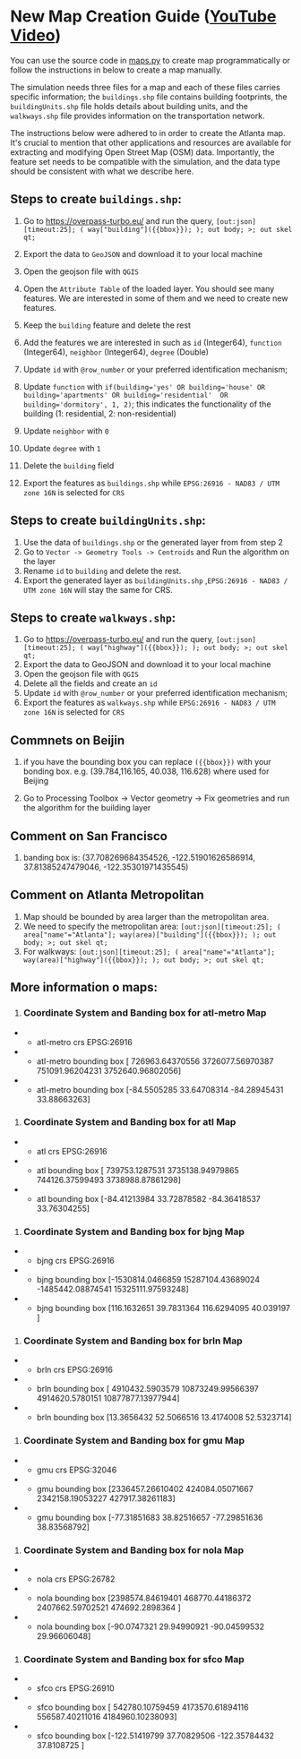# New Map Creation Guide ([YouTube Video](https://youtu.be/YwuOIQZ_jBk))
You can use the source code in [maps.py](../src/main/python/code/map_generation/maps.py) to create map programmatically or follow the instructions in below to create a map manually. 

The simulation needs three files for a map and each of these files carries specific information; the `buildings.shp` file contains building footprints, the `buildingUnits.shp` file holds details about building units, and the `walkways.shp` file provides information on the transportation network.

The instructions below were adhered to in order to create the Atlanta map. It's crucial to mention that other applications and resources are available for extracting and modifying Open Street Map (OSM) data. Importantly, the feature set needs to be compatible with the simulation, and the data type should be consistent with what we describe here.

## Steps to create **`buildings.shp`**:

1. Go to https://overpass-turbo.eu/ and run the query, `[out:json][timeout:25]; ( way["building"]({{bbox}}); ); out body; >; out skel qt;`
1. Export the data to `GeoJSON` and download it to your local machine
1. Open the geojson file with `QGIS`
1. Open the `Attribute Table` of the loaded layer. You should see many features. We are interested in some of them and we need to create new features.
1. Keep the `building` feature and delete the rest
1. Add the features we are interested in such as `id` (Integer64), `function` (Integer64), `neighbor` (Integer64), `degree` (Double)

1. Update `id` with `@row_number` or your preferred identification mechanism;
1. Update `function` with `if(building='yes' OR building='house' OR building='apartments' OR building='residential'  OR building='dormitory', 1, 2)`; this indicates the functionality of the building (1: residential, 2: non-residential)
1. Update `neighbor` with `0`
1. Update `degree` with `1`
1. Delete the `building` field
1. Export the features as `buildings.shp` while `EPSG:26916 - NAD83 / UTM zone 16N` is selected for `CRS`

## Steps to create **`buildingUnits.shp`**:

1. Use the data of `buildings.shp` or the generated layer from from step 2
1. Go to `Vector -> Geometry Tools -> Centroids` and Run the algorithm on the layer
1. Rename `id` to `building` and delete the rest.
1. Export the generated layer as `buildingUnits.shp` ,`EPSG:26916 - NAD83 / UTM zone 16N` will stay the same for CRS.

## Steps to create **`walkways.shp`**:

1. Go to https://overpass-turbo.eu/ and run the query, `[out:json][timeout:25]; ( way["highway"]({{bbox}}); ); out body; >; out skel qt;`
1. Export the data to GeoJSON and download it to your local machine
1. Open the geojson file with `QGIS`
1. Delete all the fields and create an `id`
1. Update `id` with `@row_number` or your preferred identification mechanism;
1. Export the features as `walkways.shp` while `EPSG:26916 - NAD83 / UTM zone 16N` is selected for `CRS`

## Commnets on Beijin

1. if you have the bounding box you can replace `({{bbox}})` with your bonding box. e.g. (39.784,116.165, 40.038, 116.628) where used for Beijing

2. Go to Processing Toolbox -> Vector geometry -> Fix geometries and run the algorithm for the building layer

## Comment on San Francisco

1. banding box is: (37.708269684354526, -122.51901626586914, 37.81385247479046, -122.35301971435545)

## Comment on Atlanta Metropolitan

1. Map should be bounded by area larger than the metropolitan area.
1. We need to specify the metropolitan area: `[out:json][timeout:25]; ( area["name"="Atlanta"]; way(area)["building"]({{bbox}}); ); out body; >; out skel qt;`
1. For walkways: `[out:json][timeout:25]; ( area["name"="Atlanta"]; way(area)["highway"]({{bbox}}); ); out body; >; out skel qt;`


## More information o maps:

1. ### Coordinate System and Banding box for  atl-metro  Map
- - atl-metro crs EPSG:26916
- - atl-metro bounding box [ 726963.64370556 3726077.56970387  751091.96204231 3752640.96802056]
- - atl-metro bounding box [-84.5505285   33.64708314 -84.28945431  33.88663263]

1. ### Coordinate System and Banding box for  atl  Map
- - atl crs EPSG:26916
- - atl bounding box [ 739753.1287531  3735138.94979865  744126.37599493 3738988.87861298]
- - atl bounding box [-84.41213984  33.72878582 -84.36418537  33.76304255]

1. ### Coordinate System and Banding box for  bjng  Map
- - bjng crs EPSG:26916
- - bjng bounding box [-1530814.0466859  15287104.43689024 -1485442.08874541 15325111.97593248]
- - bjng bounding box [116.1632651  39.7831364 116.6294095  40.039197 ]

1. ### Coordinate System and Banding box for  brln  Map
- - brln crs EPSG:26916
- - brln bounding box [ 4910432.5903579  10873249.99566397  4914620.5780151  10877877.13977944]
- - brln bounding box [13.3656432 52.5066516 13.4174008 52.5323714]

1. ### Coordinate System and Banding box for  gmu  Map
- - gmu crs EPSG:32046
- - gmu bounding box [2336457.26610402  424084.05071667 2342158.19053227  427917.38261183]
- - gmu bounding box [-77.31851683  38.82516657 -77.29851636  38.83568792]

1. ### Coordinate System and Banding box for  nola  Map
- - nola crs EPSG:26782
- - nola bounding box [2398574.84619401  468770.44186372 2407662.59702521  474692.2898364 ]
- - nola bounding box [-90.0747321   29.94990921 -90.04599532  29.96606048]

1. ### Coordinate System and Banding box for  sfco  Map
- - sfco crs EPSG:26910
- - sfco bounding box [ 542780.10759459 4173570.61894116  556587.40211016 4184960.10238093]
- - sfco bounding box [-122.51419799   37.70829506 -122.35784432   37.8108725 ]
